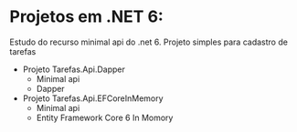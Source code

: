 # Projetos em .NET 6: 
Estudo do recurso minimal api do .net 6. Projeto simples para cadastro de tarefas

- Projeto Tarefas.Api.Dapper
   - Minimal api
   - Dapper
- Projeto Tarefas.Api.EFCoreInMemory
   - Minimal api
   - Entity Framework Core 6 In Momory
